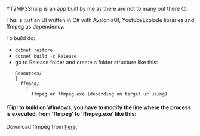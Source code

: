 YT2MP3Sharp is an app built by me as there are not to many out there :wink:.

This is just an UI written in C# with AvaloniaUI, YoutubeExplode libraries and ffmpeg as dependency.

To build do:
- ```dotnet restore```
- ```dotnet build -c Release```
- go to Release folder and create a folder structure like this:
  ```
  Resources/
  |
    ffmpeg/
      |
        ffmpeg or ffmpeg.exe (depending on target ur using)
  ```
~~<h4>!Tip! to build on Windows, you have to modify the line where the process is executed, from 'ffmpeg' to 'ffmpeg.exe' like this:</h4>~~

Download ffmpeg from [here](https://www.ffmpeg.org/download.html).

